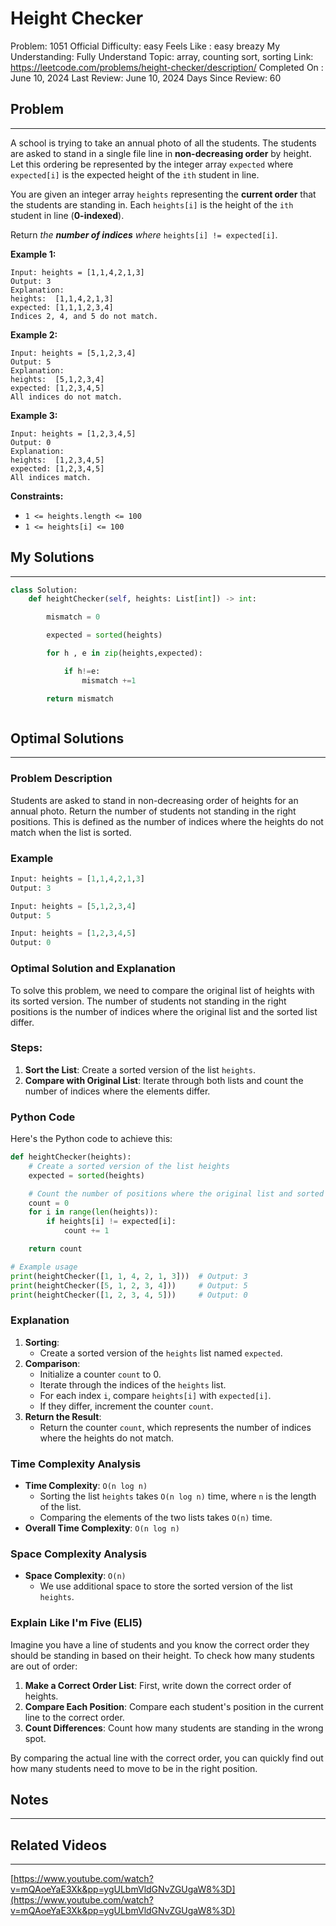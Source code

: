 # Height Checker

Problem: 1051
Official Difficulty: easy
Feels Like : easy breazy
My Understanding: Fully Understand
Topic: array, counting sort, sorting
Link: https://leetcode.com/problems/height-checker/description/
Completed On : June 10, 2024
Last Review: June 10, 2024
Days Since Review: 60

## Problem

---

A school is trying to take an annual photo of all the students. The students are asked to stand in a single file line in **non-decreasing order** by height. Let this ordering be represented by the integer array `expected` where `expected[i]` is the expected height of the `ith` student in line.

You are given an integer array `heights` representing the **current order** that the students are standing in. Each `heights[i]` is the height of the `ith` student in line (**0-indexed**).

Return *the **number of indices** where* `heights[i] != expected[i]`.

**Example 1:**

```
Input: heights = [1,1,4,2,1,3]
Output: 3
Explanation:
heights:  [1,1,4,2,1,3]
expected: [1,1,1,2,3,4]
Indices 2, 4, and 5 do not match.
```

**Example 2:**

```
Input: heights = [5,1,2,3,4]
Output: 5
Explanation:
heights:  [5,1,2,3,4]
expected: [1,2,3,4,5]
All indices do not match.
```

**Example 3:**

```
Input: heights = [1,2,3,4,5]
Output: 0
Explanation:
heights:  [1,2,3,4,5]
expected: [1,2,3,4,5]
All indices match.
```

**Constraints:**

- `1 <= heights.length <= 100`
- `1 <= heights[i] <= 100`

## My Solutions

---

```python
class Solution:
    def heightChecker(self, heights: List[int]) -> int:

        mismatch = 0

        expected = sorted(heights)

        for h , e in zip(heights,expected):

            if h!=e:
                mismatch +=1

        return mismatch
```

```python

```

## Optimal Solutions

---

### Problem Description

Students are asked to stand in non-decreasing order of heights for an annual photo. Return the number of students not standing in the right positions. This is defined as the number of indices where the heights do not match when the list is sorted.

### Example

```python
Input: heights = [1,1,4,2,1,3]
Output: 3

Input: heights = [5,1,2,3,4]
Output: 5

Input: heights = [1,2,3,4,5]
Output: 0
```

### Optimal Solution and Explanation

To solve this problem, we need to compare the original list of heights with its sorted version. The number of students not standing in the right positions is the number of indices where the original list and the sorted list differ.

### Steps:

1. **Sort the List**: Create a sorted version of the list `heights`.
2. **Compare with Original List**: Iterate through both lists and count the number of indices where the elements differ.

### Python Code

Here's the Python code to achieve this:

```python
def heightChecker(heights):
    # Create a sorted version of the list heights
    expected = sorted(heights)

    # Count the number of positions where the original list and sorted list differ
    count = 0
    for i in range(len(heights)):
        if heights[i] != expected[i]:
            count += 1

    return count

# Example usage
print(heightChecker([1, 1, 4, 2, 1, 3]))  # Output: 3
print(heightChecker([5, 1, 2, 3, 4]))     # Output: 5
print(heightChecker([1, 2, 3, 4, 5]))     # Output: 0

```

### Explanation

1. **Sorting**:
    - Create a sorted version of the `heights` list named `expected`.
2. **Comparison**:
    - Initialize a counter `count` to 0.
    - Iterate through the indices of the `heights` list.
    - For each index `i`, compare `heights[i]` with `expected[i]`.
    - If they differ, increment the counter `count`.
3. **Return the Result**:
    - Return the counter `count`, which represents the number of indices where the heights do not match.

### Time Complexity Analysis

- **Time Complexity**: `O(n log n)`
    - Sorting the list `heights` takes `O(n log n)` time, where `n` is the length of the list.
    - Comparing the elements of the two lists takes `O(n)` time.
- **Overall Time Complexity**: `O(n log n)`

### Space Complexity Analysis

- **Space Complexity**: `O(n)`
    - We use additional space to store the sorted version of the list `heights`.

### Explain Like I'm Five (ELI5)

Imagine you have a line of students and you know the correct order they should be standing in based on their height. To check how many students are out of order:

1. **Make a Correct Order List**: First, write down the correct order of heights.
2. **Compare Each Position**: Compare each student's position in the current line to the correct order.
3. **Count Differences**: Count how many students are standing in the wrong spot.

By comparing the actual line with the correct order, you can quickly find out how many students need to move to be in the right position.

## Notes

---

 

## Related Videos

---

[https://www.youtube.com/watch?v=mQAoeYaE3Xk&pp=ygULbmVldGNvZGUgaW8%3D](https://www.youtube.com/watch?v=mQAoeYaE3Xk&pp=ygULbmVldGNvZGUgaW8%3D)